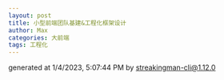 ```yaml
---
layout: post
title: 小型前端团队基建&工程化框架设计
author: Max
categories: 大前端
tags: 工程化
---
```



generated at 1/4/2023, 5:07:44 PM by streakingman-cli@1.12.0
